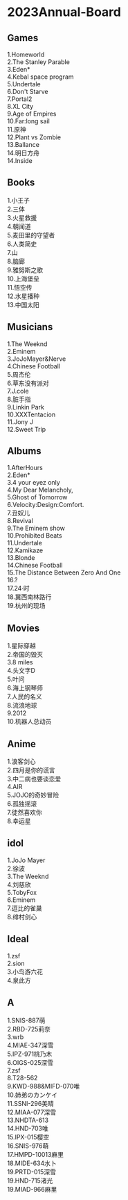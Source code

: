 # 2023Annual-Board

## Games
1.Homeworld  
2.The Stanley Parable  
3.Eden*  
4.Kebal space program  
5.Undertale  
6.Don't Starve  
7.Portal2  
8.XL City  
9.Age of Empires  
10.Far:long sail  
11.原神  
12.Plant vs Zombie  
13.Ballance  
14.明日方舟  
14.Inside  

## Books
1.小王子  
2.三体  
3.火星救援  
4.朝闻道  
5.麦田里的守望者  
6.人类简史  
7.山  
8.脑廊  
9.雅努斯之歌  
10.上海堡垒  
11.悟空传  
12.水星播种  
13.中国太阳  
 
## Musicians
1.The Weeknd  
2.Eminem  
3.JoJoMayer&Nerve  
4.Chinese Football  
5.周杰伦  
6.草东没有派对  
7.J.cole   
8.脏手指  
9.Linkin Park  
10.XXXTentacion  
11.Jony J  
12.Sweet Trip  

## Albums
1.AfterHours  
2.Eden*    
3.4 your eyez only   
4.My Dear Melancholy,  
5.Ghost of Tomorrow   
6.Velocity:Design:Comfort.  
7.丑奴儿  
8.Revival   
9.The Eminem show   
10.Prohibited Beats  
11.Undertale  
12.Kamikaze  
13.Blonde  
14.Chinese Football  
15.The Distance Between Zero And One  
16.?  
17.24·时  
18.冀西南林路行  
19.杭州的现场  

## Movies
1.星际穿越  
2.帝国的毁灭  
3.8 miles  
4.头文字D  
5.叶问  
6.海上钢琴师  
7.人民的名义  
8.流浪地球  
9.2012  
10.机器人总动员  

## Anime 
1.浪客剑心   
2.四月是你的谎言    
3.中二病也要谈恋爱  
4.AIR  
5.JOJO的奇妙冒险  
6.孤独摇滚  
7.徒然喜欢你  
8.幸运星  

## idol
1.JoJo Mayer  
2.徐波  
3.The Weeknd  
4.刘慈欣  
5.TobyFox  
6.Eminem  
7.逗比的雀巢  
8.绯村剑心  

## Ideal
1.zsf  
2.sion  
3.小鸟游六花    
4.泉此方  

## A
1.SNIS-887萌  
2.RBD-725莉奈  
3.wrb  
4.MIAE-347深雪  
5.IPZ-971桃乃木  
6.OIGS-025深雪  
7.zsf  
8.T28-562   
9.KWD-988&MIFD-070唯  
10.姉弟のカンケイ  
11.SSNI-296美晴  
12.MIAA-077深雪  
13.NHDTA-613  
14.HND-703唯  
15.IPX-015樱空  
16.SNIS-976萌  
17.HMPD-10013麻里  
18.MIDE-634水卜   
19.PRTD-015深雪  
19.HND-715渚光  
19.MIAD-966麻里  
